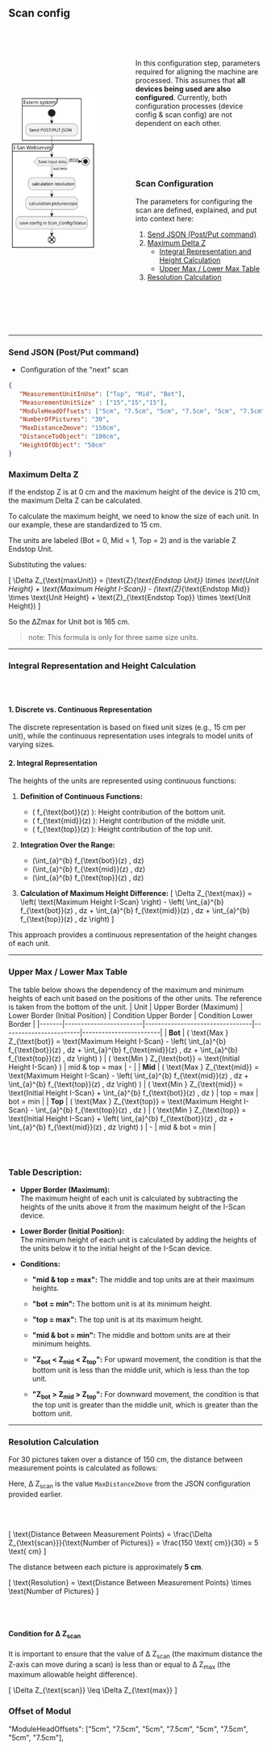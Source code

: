 ## Scan config

<div style="display: flex; align-items: center; margin-top: 50px;">
<p></p>
</div>

<div style="display: flex; align-items: center;">
   <div style="flex: 1;">
      <img src="https://raw.githubusercontent.com/Nr44suessauer/I-Scan/e3244204858e6e4e7f5cfc8a78d4bcee4665ab8d/docs/diagram/FlowDiagrams_API_Webserver/Scan%20config.svg" alt="Scan Config Diagramm" width="70%">
   </div>
   <div style="flex: 1; padding-left: 0px;">
   In this configuration step, parameters required for aligning the machine are processed. This assumes that <strong>all devices being used are also configured</strong>. Currently, both configuration processes (device config & scan config) are not dependent on each other.
   <div style="display: flex; align-items: center; margin-top: 50px;">
   <p></p>
   </div>
   <h3>Scan Configuration</h3>
   <p>The parameters for configuring the scan are defined, explained, and put into context here:</p>
   <ol>
      <li><a href="#send-json-postput-command">Send JSON (Post/Put command)</a></li>
      <li><a href="#maximum-delta-z">Maximum Delta Z</a>
         <ul>
            <li><a href="#integral-representation">Integral Representation and Height Calculation</a></li>
            <li><a href="#upper-max-lower-max">Upper Max / Lower Max Table</a></li>
         </ul>
      </li>
      <li><a href="#resolution-calculation">Resolution Calculation</a></li>
   </ol>
   </div> 
</div>

<div style="display: flex; align-items: center; margin-top: 50px;">
   <p></p>
</div>

---

### <a id="send-json-postput-command"></a>Send JSON (Post/Put command)
- Configuration of the "next" scan

```json
{
   "MeasurementUnitInUse": ["Top", "Mid", "Bot"],
   "MeasurementUnitSize" : ["15","15","15"],
   "ModuleHeadOffsets": ["5cm", "7.5cm", "5cm", "7.5cm", "5cm", "7.5cm", "5cm", "7.5cm"],
   "NumberOfPictures": "30",
   "MaxDistanceZmove": "150cm",
   "DistanceToObject": "100cm",
   "HeightOfObject": "50cm"
}
```

### <a id="maximum-delta-z"></a>Maximum Delta Z

If the endstop Z is at 0 cm and the maximum height of the device is 210 cm, the maximum Delta Z can be calculated.

To calculate the maximum height, we need to know the size of each unit. In our example, these are standardized to 15 cm.

The units are labeled (Bot = 0, Mid = 1, Top = 2) and is the variable Z Endstop Unit.

Substituting the values:

\[ \Delta Z_{\text{maxUnit}} = (\text{Z}_{\text{Endstop Unit}} \times \text{Unit Height} + \text{Maximum Height I-Scan}) - (\text{Z}_{\text{Endstop Mid}} \times \text{Unit Height} + \text{Z}_{\text{Endstop Top}} \times \text{Unit Height}) \]

So the ΔZmax for Unit bot is 165 cm.
>note: This formula is only for three same size units.

---

### <a id="integral-representation"></a>Integral Representation and Height Calculation

<div style="display: flex; align-items: center; margin-top: 20px;">
   <p></p>
</div>

#### 1. **Discrete vs. Continuous Representation**
The discrete representation is based on fixed unit sizes (e.g., 15 cm per unit), while the continuous representation uses integrals to model units of varying sizes.

#### 2. **Integral Representation**
The heights of the units are represented using continuous functions:

1. **Definition of Continuous Functions:**
   - \( f_{\text{bot}}(z) \): Height contribution of the bottom unit.
   - \( f_{\text{mid}}(z) \): Height contribution of the middle unit.
   - \( f_{\text{top}}(z) \): Height contribution of the top unit.

2. **Integration Over the Range:**
   - \(\int_{a}^{b} f_{\text{bot}}(z) \, dz\)
   - \(\int_{a}^{b} f_{\text{mid}}(z) \, dz\)
   - \(\int_{a}^{b} f_{\text{top}}(z) \, dz\)

3. **Calculation of Maximum Height Difference:**
   \[ \Delta Z_{\text{max}} = \left( \text{Maximum Height I-Scan} \right) - \left( \int_{a}^{b} f_{\text{bot}}(z) \, dz + \int_{a}^{b} f_{\text{mid}}(z) \, dz + \int_{a}^{b} f_{\text{top}}(z) \, dz \right) \]

This approach provides a continuous representation of the height changes of each unit.

---

### <a id="upper-max-lower-max"></a>Upper Max / Lower Max Table

The table below shows the dependency of the maximum and minimum heights of each unit based on the positions of the other units. The reference is taken from the bottom of the unit.
| Unit  | Upper Border (Maximum) | Lower Border (Initial Position) | Condition Upper Border | Condition Lower Border |
|-------|------------------------|---------------------------------|------------------------|------------------------|
| **Bot** | \( \text{Max } Z_{\text{bot}} = \text{Maximum Height I-Scan} - \left( \int_{a}^{b} f_{\text{bot}}(z) \, dz + \int_{a}^{b} f_{\text{mid}}(z) \, dz + \int_{a}^{b} f_{\text{top}}(z) \, dz \right) \) | \( \text{Min } Z_{\text{bot}} = \text{Initial Height I-Scan} \) | mid & top = max | - |
| **Mid** | \( \text{Max } Z_{\text{mid}} = \text{Maximum Height I-Scan} - \left( \int_{a}^{b} f_{\text{mid}}(z) \, dz + \int_{a}^{b} f_{\text{top}}(z) \, dz \right) \) | \( \text{Min } Z_{\text{mid}} = \text{Initial Height I-Scan} + \int_{a}^{b} f_{\text{bot}}(z) \, dz \) | top = max | bot = min |
| **Top** | \( \text{Max } Z_{\text{top}} = \text{Maximum Height I-Scan} - \int_{a}^{b} f_{\text{top}}(z) \, dz \) | \( \text{Min } Z_{\text{top}} = \text{Initial Height I-Scan} + \left( \int_{a}^{b} f_{\text{bot}}(z) \, dz + \int_{a}^{b} f_{\text{mid}}(z) \, dz \right) \) | - | mid & bot = min |

<div style="display: flex; align-items: center; margin-top: 20px;">
   <p></p>
</div>

### Table Description:
- **Upper Border (Maximum):**  
  The maximum height of each unit is calculated by subtracting the heights of the units above it from the maximum height of the I-Scan device.

- **Lower Border (Initial Position):**  
  The minimum height of each unit is calculated by adding the heights of the units below it to the initial height of the I-Scan device.
- **Conditions:**  
   - **"mid & top = max":** The middle and top units are at their maximum heights.
   - **"bot = min":** The bottom unit is at its minimum height.
   - **"top = max":** The top unit is at its maximum height.
   - **"mid & bot = min":** The middle and bottom units are at their minimum heights.
   
   - **"Z<sub>bot</sub> < Z<sub>mid</sub> < Z<sub>top</sub>":** For upward movement, the condition is that the bottom unit is less than the middle unit, which is less than the top unit.
   - **"Z<sub>bot</sub> > Z<sub>mid</sub> > Z<sub>top</sub>":** For downward movement, the condition is that the top unit is greater than the middle unit, which is greater than the bottom unit.

---

### <a id="resolution-calculation"></a>Resolution Calculation

For 30 pictures taken over a distance of 150 cm, the distance between measurement points is calculated as follows:

Here, &Delta; Z<sub>scan</sub> is the value `MaxDistanceZmove` from the JSON configuration provided earlier.

<div style="display: flex; align-items: center; margin-top: 20px;">
   <p></p>
</div>

\[ \text{Distance Between Measurement Points} = \frac{\Delta Z_{\text{scan}}}{\text{Number of Pictures}} = \frac{150 \text{ cm}}{30} = 5 \text{ cm} \]

The distance between each picture is approximately **5 cm**.

\[ \text{Resolution} = \text{Distance Between Measurement Points} \times \text{Number of Pictures} \]

<div style="display: flex; align-items: center; margin-top: 20px;">
   <p></p>
</div>

#### **Condition for &Delta; Z<sub>scan</sub>**

It is important to ensure that the value of &Delta; Z<sub>scan</sub> (the maximum distance the Z-axis can move during a scan) is less than or equal to &Delta; Z<sub>max</sub> (the maximum allowable height difference).

\[ 
\Delta Z_{\text{scan}} \leq \Delta Z_{\text{max}} 
\]

### Offset of Modul

"ModuleHeadOffsets": ["5cm", "7.5cm", "5cm", "7.5cm", "5cm", "7.5cm", "5cm", "7.5cm"],